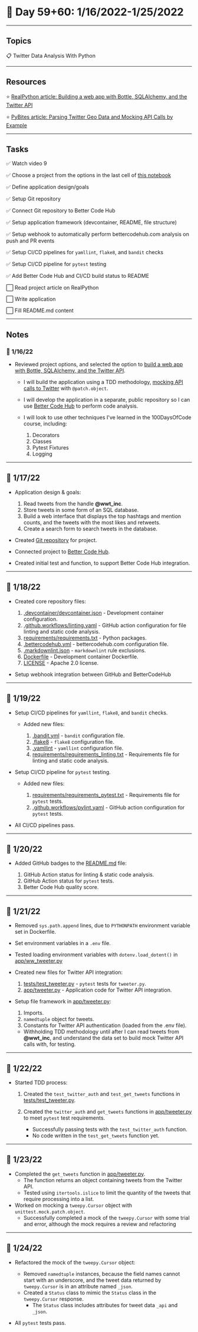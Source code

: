 # :calendar: Day 59+60: 1/16/2022-1/25/2022

---

## Topics

:clipboard: Twitter Data Analysis With Python

---

## Resources

:star: [RealPython article: Building a web app with Bottle, SQLAlchemy, and the Twitter API](https://realpython.com/building-a-simple-web-app-with-bottle-sqlalchemy-twitter-api/)

:star: [PyBites article: Parsing Twitter Geo Data and Mocking API Calls by Example](https://pybit.es/articles/twitter-api-geodata-mocking/)

---

## Tasks

:white_check_mark: Watch video 9

:white_check_mark: Choose a project from the options in the last cell of [this notebook](https://github.com/talkpython/100daysofcode-with-python-course/blob/master/days/58-60-twitter-api/twitter-api.ipynb)

:white_check_mark: Define application design/goals

:white_check_mark: Setup Git repository

:white_check_mark: Connect Git repository to Better Code Hub

:white_check_mark: Setup application framework (devcontainer, README, file structure)

:white_check_mark: Setup webhook to automatically perform bettercodehub.com analysis on push and PR events

:white_check_mark: Setup CI/CD pipelines for `yamllint`, `flake8`, and `bandit` checks

:white_check_mark: Setup CI/CD pipeline for `pytest` testing

:white_check_mark: Add Better Code Hub and CI/CD build status to README

:white_large_square: Read project article on RealPython

:white_large_square: Write application

:white_large_square: Fill README.md content

---

## Notes

### :notebook: 1/16/22

- Reviewed project options, and selected the option to [build a web app with Bottle, SQLAlchemy, and the Twitter API](https://realpython.com/building-a-simple-web-app-with-bottle-sqlalchemy-twitter-api/).
    - I will build the application using a TDD methodology, [mocking API calls to Twitter](https://pybit.es/articles/twitter-api-geodata-mocking/) with `@patch.object`.
    - I will develop the application in a separate, public repository so I can use [Better Code Hub](https://www.bettercodehub.com) to perform code analysis.
    - I will look to use other techniques I've learned in the 100DaysOfCode course, including:

        1. Decorators
        2. Classes
        3. Pytest Fixtures
        4. Logging

---

## :notebook: 1/17/22

- Application design & goals:

    1. Read tweets from the handle **@wwt_inc**.
    2. Store tweets in some form of an SQL database.
    3. Build a web interface that displays the top hashtags and mention counts, and the tweets with the most likes and retweets.
    4. Create a search form to search tweets in the database.

- Created [Git repository](https://github.com/timothyhull/ww_tweeter/) for project.
- Connected project to [Better Code Hub](https://bettercodehub.com/results/timothyhull/ww_tweeter).
- Created initial test and function, to support Better Code Hub integration.

---

## :notebook: 1/18/22

- Created core repository files:

    1. [.devcontainer/devcontainer.json](https://github.com/timothyhull/ww_tweeter/blob/main/.devcontainer/devcontainer.json) - Development container configuration.
    2. [.github.workflows/linting.yaml](https://github.com/timothyhull/ww_tweeter/blob/main/.github.workflows/linting.yaml) - GitHub action configuration for file linting and static code analysis.
    3. [requirements/requirements.txt](https://github.com/timothyhull/ww_tweeter/blob/main/requirements/requirements.txt) - Python packages.
    4. [.bettercodehub.yml](https://github.com/timothyhull/ww_tweeter/blob/main/.bettercodehub.yml) - bettercodehub.com configuration file.
    5. [.markdownlint.json](https://github.com/timothyhull/ww_tweeter/blob/main/.markdownlint.json) - `markdownlint` rule exclusions.
    6. [Dockerfile](https://github.com/timothyhull/ww_tweeter/blob/main/Dockerfile) - Development container Dockerfile.
    7. [LICENSE](https://github.com/timothyhull/ww_tweeter/blob/main/LICENSE) - Apache 2.0 license.

- Setup webhook integration between GitHub and BetterCodeHub

---

## :notebook: 1/19/22

- Setup CI/CD pipelines for `yamllint`, `flake8`, and `bandit` checks.
    - Added new files:

        1. [.bandit.yml](https://github.com/timothyhull/ww_tweeter/blob/main/.bandit.yml) - `bandit` configuration file.
        2. [.flake8](https://github.com/timothyhull/ww_tweeter/blob/main/.flake8) - `flake8` configuration file.
        3. [.yamllint](https://github.com/timothyhull/ww_tweeter/blob/main/.yamllint) - `yamllint` configuration file.
        4. [requirements/requirements_linting.txt](https://github.com/timothyhull/ww_tweeter/blob/main/requirements/requirements_linting.txt) - Requirements file for linting and static code analysis.

- Setup CI/CD pipeline for `pytest` testing.
    - Added new files:

        1. [requirements/requirements_pytest.txt](https://github.com/timothyhull/ww_tweeter/blob/main/requirements/requirements_pytest.txt) - Requirements file for `pytest` tests.
        2. [.github.workflows/pylint.yaml](https://github.com/timothyhull/ww_tweeter/blob/main/.github.workflows/pylint.yaml) - GitHub action configuration for `pytest` tests.

- All CI/CD pipelines pass.

---

## :notebook: 1/20/22

- Added GitHub badges to the [README.md](https://github.com/timothyhull/ww_tweeter/blob/main/README.md) file:

    1. GitHub Action status for linting & static code analysis.
    2. GitHub Action status for `pytest` tests.
    3. Better Code Hub quality score.

---

## :notebook: 1/21/22

- Removed `sys.path.append` lines, due to `PYTHONPATH` environment variable set in Dockerfile.
- Set environment variables in a `.env` file.
- Tested loading environment variables with `dotenv.load_dotent()` in [app/ww_tweeter.py](https://github.com/timothyhull/ww_tweeter/blob/main/app/ww_tweeter.py)
- Created new files for Twitter API integration:

    1. [tests/test_tweeter.py](https://github.com/timothyhull/ww_tweeter/blob/main/tests/test_tweeter.py) - `pytest` tests for `tweeter.py`.
    2. [app/tweeter.py](https://github.com/timothyhull/ww_tweeter/blob/main/app/tweeter.py) - Application code for Twitter API integration.

- Setup file framework in [app/tweeter.py](https://github.com/timothyhull/ww_tweeter/blob/main/app/tweeter.py):

    1. Imports.
    2. `namedtuple` object for tweets.
    3. Constants for Twitter API authentication (loaded from the .env file).

    - Withholding TDD methodology until after I can read tweets from **@wwt_inc**, and understand the data set to build mock Twitter API calls with, for testing.

---

## :notebook: 1/22/22

- Started TDD process:

    1. Created the `test_twitter_auth` and `test_get_tweets` functions in [tests/test_tweeter.py](https://github.com/timothyhull/ww_tweeter/blob/main/tests/test_tweeter.py).
    2. Created the `twitter_auth` and `get_tweets` functions in [app/tweeter.py](https://github.com/timothyhull/ww_tweeter/blob/main/app/tweeter.py) to meet `pytest` test requirements.

        - Successfully passing tests with the `test_twitter_auth` function.
        - No code written in the `test_get_tweets` function yet.

---

## :notebook: 1/23/22

- Completed the `get_tweets` function in [app/tweeter.py](https://github.com/timothyhull/ww_tweeter/blob/main/app/tweeter.py).
    - The function returns an object containing tweets from the Twitter API.
    - Tested using `itertools.islice` to limit the quantity of the tweets that require processing into a list.
- Worked on mocking a `tweepy.Cursor` object with `unittest.mock.patch.object`.
    - Successfully completed a mock of the `tweepy.Cursor` with some trial and error, although the mock requires a review and refactoring

---

## :notebook: 1/24/22

- Refactored the mock of the `tweepy.Cursor` object:
    - Removed `namedtuple` instances, because the field names cannot start with an underscore, and the tweet data returned by `tweepy.Cursor` is in an attribute named `_json`.
    - Created a `Status` class to mimic the `Status` class in the `tweepy.Cursor` response.
        - The `Status` class includes attributes for tweet data `_api` and `_json`.

- All `pytest` tests pass.
